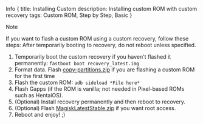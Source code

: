 Info {
  title: Installing Custom
  description: Installing custom ROM with custom recovery
  tags: Custom ROM, Step by Step, Basic
}
> [!NOTE]
> If you want to flash a custom ROM using a custom recovery, follow these steps:<note>
<important>After temporarily booting to recovery, do not reboot unless specified.<important>
1. Temporarily boot the custom recovery if you haven't flashed it permanently:
```fastboot boot recovery_latest.img```
2. Format data.
<important>Flash [copy-partitions.zip](https://github.com/PrintHelloPeople/fogos_recovery/releases/download/Latest/copy-partitions-20220613-signed.zip) if you are flashing a custom ROM for the first time<important>
3. Flash the custom ROM:
```adb sideload *File here*```
4. Flash Gapps (if the ROM is vanilla; not needed in Pixel-based ROMs such as HentaiOS).
5. (Optional) Install recovery permanently and then reboot to recovery.
6. (Optional) Flash [MagiskLatestStable.zip](https://github.com/PrintHelloPeople/fogos_recovery/releases/download/Latest/MagiskLatestStable.zip) if you want root access.
7. Reboot and enjoy! ;)
